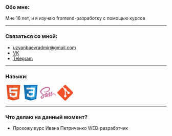 ### Обо мне:
Мне 16 лет, и я изучаю frontend-разработку с помощью курсов

---

### Связаться со мной:
- uzyanbaevradmir@gmail.com
- [VK](https://vk.com/uzyanbaev)
- [Telegram](https://t.me/t1lent)

---

### Навыки:
<img src="https://raw.githubusercontent.com/devicons/devicon/1119b9f84c0290e0f0b38982099a2bd027a48bf1/icons/html5/html5-original.svg" alt="HTML" width="50"/> <img src="https://raw.githubusercontent.com/devicons/devicon/1119b9f84c0290e0f0b38982099a2bd027a48bf1/icons/css3/css3-original.svg" alt="CSS" width="50"/>
<img src="https://raw.githubusercontent.com/devicons/devicon/1119b9f84c0290e0f0b38982099a2bd027a48bf1/icons/sass/sass-original.svg" alt="SASS" width="50"/>
<img src="https://raw.githubusercontent.com/devicons/devicon/1119b9f84c0290e0f0b38982099a2bd027a48bf1/icons/git/git-original.svg" alt="Git" width="50"/>

---

### Что делаю на данный момент?
- Прохожу курс Ивана Петриченко WEB-разработчик
